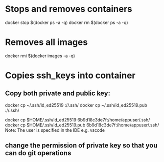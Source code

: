 # Stops and removes containers
docker stop $(docker ps -a -q)
docker rm $(docker ps -a -q)

# Removes all images
docker rmi $(docker images -a -q)

# Copies ssh_keys into container

## Copy both private and public key:
docker cp ~/.ssh/id_ed25519 <container-name>://.ssh/
docker cp ~/.ssh/id_ed25519.pub <container-name>:/<user>/.ssh/

docker cp $HOME/.ssh/id_ed25519 6b9d18c3de7f:/home/appuser/.ssh/
docker cp $HOME/.ssh/id_ed25519.pub 6b9d18c3de7f:/home/appuser/.ssh/
Note: The user is specified in the IDE e.g. vscode 
 
## change the permission of private key so that you can do git operations


